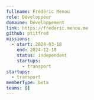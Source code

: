 ```yaml
---
fullname: Frédéric Menou
role: Développeur
domaine: Développement
link: https://frederic.menou.me
github: ptitfred
missions:
  - start: 2024-03-18
    end: 2024-12-18
    status: independent
    startups:
      - transport
startups:
  - transport
memberType: beta
teams: []
---
```

